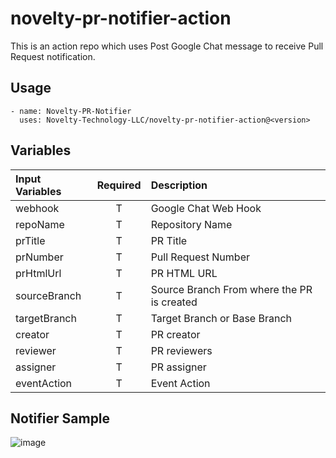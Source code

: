 # novelty-pr-notifier-action
This is an action repo which uses Post Google Chat message to receive Pull Request notification. 

## Usage
```
- name: Novelty-PR-Notifier
  uses: Novelty-Technology-LLC/novelty-pr-notifier-action@<version>
```

## Variables
| Input Variables | Required | Description   |
|:----------------|:--------:|:--------------|
| webhook         | T        | Google Chat Web Hook |
| repoName        | T        | Repository Name |
| prTitle         | T        | PR Title |
| prNumber        | T        | Pull Request Number |
| prHtmlUrl       | T        | PR HTML URL |
| sourceBranch    | T        | Source Branch From where the PR is created |
| targetBranch    | T        | Target Branch or Base Branch |
| creator         | T        | PR creator |
| reviewer        | T        | PR reviewers |
| assigner        | T        | PR assigner |
| eventAction     | T        | Event Action |

## Notifier Sample
![image](https://github.com/Novelty-Technology-LLC/novelty-pr-notifier-action/assets/141004148/6c7c9470-a308-45bb-b5a5-6f6d65c7545f)
